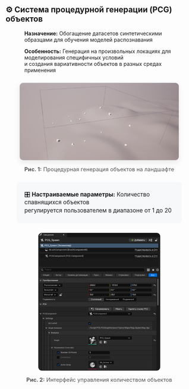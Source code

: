 ## ⚙️ Система процедурной генерации (PCG) объектов

<div align="center" style="margin-bottom: 30px">
  
  <!-- Описание назначения -->
  <div style="text-align: left; max-width: 80%; margin: 0 auto 25px">
    <p style="margin-bottom: 12px">
      <b> Назначение:</b> Обогащение датасетов синтетическими образцами для обучения моделей распознавания
    </p>
    <p>
      <b> Особенность:</b> Генерация на произвольных локациях для моделирования специфичных условий<br>
      и создания вариативности объектов в разных средах применения
    </p>
  </div>

  <!-- Основной скриншот с подписью -->
  <div style="margin-bottom: 25px">
    <img src="https://github.com/DariaKuklina/PCG_PointsSpawn_5.1/blob/main/Spawner_PCG_5.4/screenshots/demo.png?raw=true" 
         alt="Процедурное размещение объектов"
         style="border: 1px solid #e1e4e8; border-radius: 10px; box-shadow: 0 6px 16px rgba(0,0,0,0.08); max-width: 85%">
    <p style="margin-top: 12px; font-size: 1.05em; color: #555">
      <b>Рис. 1:</b> Процедурная генерация объектов на ландшафте
    </p>
  </div>

  <!-- Описание функционала -->
  <div style="background: #f6f8fa; padding: 15px 20px; border-radius: 8px; margin: 20px auto; max-width: 80%; text-align: left">
    <p style="margin: 8px 0; font-size: 1.1em; line-height: 1.4">
      🎛️ <b>Настраиваемые параметры:</b> Количество спавнящихся объектов<br>
      регулируется пользователем в диапазоне от 1 до 20
    </p>
  </div>

  <!-- Скриншот управления с подписью -->
  <div style="margin-top: 25px">
    <img src="https://github.com/DariaKuklina/PCG_PointsSpawn_5.1/blob/main/Spawner_PCG_5.4/screenshots/demo_2.png?raw=true" 
         alt="Управление параметрами спавна"
         style="border: 1px solid #e1e4e8; border-radius: 10px; max-width: 65%">
    <p style="margin-top: 12px; font-size: 1.05em; color: #555">
      <b>Рис. 2:</b> Интерфейс управления количеством объектов
    </p>
  </div>
  
</div>
